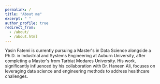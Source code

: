 ```yaml
---
permalink: /
title: "About me"
excerpt: " "
author_profile: true
redirect_from: 
  - /about/
  - /about.html
---
```



Yasin Fatemi is currently pursuing a Master's in Data Science alongside a Ph.D. in Industrial and Systems Engineering at Auburn University, after completing a Master's from Tarbiat Modares University. His work, significantly influenced by his collaboration with Dr. Haneen Ali, focuses on leveraging data science and engineering methods to address healthcare challenges.
